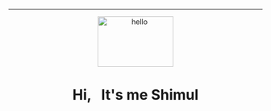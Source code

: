 <hr/>

<p align="center"><img src="https://www.animatedimages.org/data/media/523/animated-hello-image-0003.gif" background-color="black" width="150px" height="100px" alt=hello> <p/>

<h1 align="center">
Hi, &nbsp; It's me Shimul
</h1><br/>